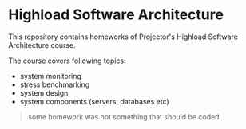 # Highload Software Architecture

This repository contains homeworks of Projector's Highload Software Architecture course.

The course covers following topics:
- system monitoring
- stress benchmarking
- system design
- system components (servers, databases etc)

> some homework was not something that should be coded
